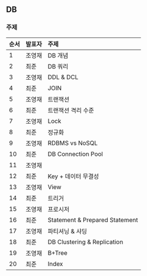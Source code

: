 ## DB

### 주제
| 순서 | 발표자 | 주제 |
| :--- | :--- | :--- |
| 1 | 조영재 | DB 개념 |
| 2 | 최준 | DB 쿼리 |
| 3 | 조영재 | DDL & DCL |
| 4 | 최준 | JOIN |
| 5 | 조영재 | 트랜잭션 |
| 6 | 최준 | 트랜잭션 격리 수준 |
| 7 | 조영재 | Lock |
| 8 | 최준 | 정규화 |
| 9 | 조영재 | RDBMS vs NoSQL |
| 10 | 최준 | DB Connection Pool |
| 11 | 조영재 | |
| 12 | 최준 | Key + 데이터 무결성 |
| 13 | 조영재 | View |
| 14 | 최준 | 트리거 |
| 15 | 조영재 | 프로시저 |
| 16 | 최준 | Statement & Prepared Statement |
| 17 | 조영재 | 파티셔닝 & 샤딩 |
| 18 | 최준 | DB Clustering & Replication |
| 19 | 조영재 | B+Tree |
| 20 | 최준 | Index |